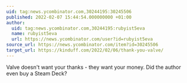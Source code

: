 ```yaml
---
uid: tag:news.ycombinator.com,30244195:30245506
published: 2022-02-07 15:44:54.000000000 +01:00
author:
  uid: tag:news.ycombinator.com,30244195:rubyist5eva
  name: rubyist5eva
  url: https://news.ycombinator.com/user?id=rubyist5eva
source_url: https://news.ycombinator.com/item?id=30245506
target_url: https://kinduff.com/2022/02/06/thank-you-valve/
---
```


Valve doesn't want your thanks - they want your money.  Did the author even buy a Steam Deck?